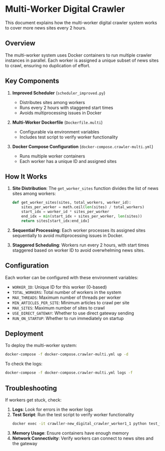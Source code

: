 # Multi-Worker Digital Crawler

This document explains how the multi-worker digital crawler system works to cover more news sites every 2 hours.

## Overview

The multi-worker system uses Docker containers to run multiple crawler instances in parallel. Each worker is assigned a unique subset of news sites to crawl, ensuring no duplication of effort.

## Key Components

1. **Improved Scheduler** (`scheduler_improved.py`)
   - Distributes sites among workers
   - Runs every 2 hours with staggered start times
   - Avoids multiprocessing issues in Docker

2. **Multi-Worker Dockerfile** (`Dockerfile.multi`)
   - Configurable via environment variables
   - Includes test script to verify worker functionality

3. **Docker Compose Configuration** (`docker-compose.crawler-multi.yml`)
   - Runs multiple worker containers
   - Each worker has a unique ID and assigned sites

## How It Works

1. **Site Distribution**: The `get_worker_sites` function divides the list of news sites among workers:
   ```python
   def get_worker_sites(sites, total_workers, worker_id):
       sites_per_worker = math.ceil(len(sites) / total_workers)
       start_idx = worker_id * sites_per_worker
       end_idx = min(start_idx + sites_per_worker, len(sites))
       return sites[start_idx:end_idx]
   ```

2. **Sequential Processing**: Each worker processes its assigned sites sequentially to avoid multiprocessing issues in Docker.

3. **Staggered Scheduling**: Workers run every 2 hours, with start times staggered based on worker ID to avoid overwhelming news sites.

## Configuration

Each worker can be configured with these environment variables:

- `WORKER_ID`: Unique ID for this worker (0-based)
- `TOTAL_WORKERS`: Total number of workers in the system
- `MAX_THREADS`: Maximum number of threads per worker
- `MIN_ARTICLES_PER_SITE`: Minimum articles to crawl per site
- `MAX_SITES`: Maximum number of sites to crawl
- `USE_DIRECT_GATEWAY`: Whether to use direct gateway sending
- `RUN_ON_STARTUP`: Whether to run immediately on startup

## Deployment

To deploy the multi-worker system:

```bash
docker-compose -f docker-compose.crawler-multi.yml up -d
```

To check the logs:

```bash
docker-compose -f docker-compose.crawler-multi.yml logs -f
```

## Troubleshooting

If workers get stuck, check:

1. **Logs**: Look for errors in the worker logs
2. **Test Script**: Run the test script to verify worker functionality
   ```bash
   docker exec -it crawller-new_digital_crawler_worker1_1 python test_worker.py
   ```
3. **Memory Usage**: Ensure containers have enough memory
4. **Network Connectivity**: Verify workers can connect to news sites and the gateway